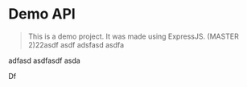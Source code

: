 # Demo API

> This is a demo project. It was made using ExpressJS. (MASTER 2)22asdf
asdf
adsfasd
asdfa


adfasd
asdfasdf
asda

Df
